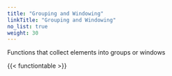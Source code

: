 ```yaml
---
title: "Grouping and Windowing"
linkTitle: "Grouping and Windowing"
no_list: true
weight: 30
---
```


Functions that collect elements into groups or windows

{{< functiontable >}}